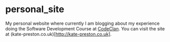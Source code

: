 # personal_site
My personal website where currently I am blogging about my experience doing the Software Development Course at [CodeClan](http://codeclan.com).
You can visit the site at (kate-preston.co.uk)[http://kate-preston.co.uk].
